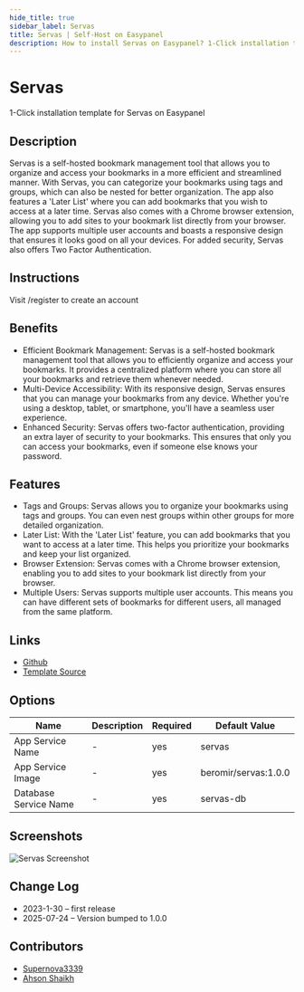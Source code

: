```yaml
---
hide_title: true
sidebar_label: Servas
title: Servas | Self-Host on Easypanel
description: How to install Servas on Easypanel? 1-Click installation template for Servas on Easypanel
---
```


<!-- generated -->

# Servas

1-Click installation template for Servas on Easypanel

## Description

Servas is a self-hosted bookmark management tool that allows you to organize and access your bookmarks in a more efficient and streamlined manner. With Servas, you can categorize your bookmarks using tags and groups, which can also be nested for better organization. The app also features a &#39;Later List&#39; where you can add bookmarks that you wish to access at a later time. Servas also comes with a Chrome browser extension, allowing you to add sites to your bookmark list directly from your browser. The app supports multiple user accounts and boasts a responsive design that ensures it looks good on all your devices. For added security, Servas also offers Two Factor Authentication.

## Instructions

Visit /register to create an account

## Benefits

- Efficient Bookmark Management: Servas is a self-hosted bookmark management tool that allows you to efficiently organize and access your bookmarks. It provides a centralized platform where you can store all your bookmarks and retrieve them whenever needed.
- Multi-Device Accessibility: With its responsive design, Servas ensures that you can manage your bookmarks from any device. Whether you're using a desktop, tablet, or smartphone, you'll have a seamless user experience.
- Enhanced Security: Servas offers two-factor authentication, providing an extra layer of security to your bookmarks. This ensures that only you can access your bookmarks, even if someone else knows your password.

## Features

- Tags and Groups: Servas allows you to organize your bookmarks using tags and groups. You can even nest groups within other groups for more detailed organization.
- Later List: With the 'Later List' feature, you can add bookmarks that you want to access at a later time. This helps you prioritize your bookmarks and keep your list organized.
- Browser Extension: Servas comes with a Chrome browser extension, enabling you to add sites to your bookmark list directly from your browser.
- Multiple Users: Servas supports multiple user accounts. This means you can have different sets of bookmarks for different users, all managed from the same platform.

## Links

- [Github](https://github.com/beromir/Servas)
- [Template Source](https://github.com/easypanel-io/templates/tree/main/templates/servas)

## Options

Name | Description | Required | Default Value
-|-|-|-
App Service Name | - | yes | servas
App Service Image | - | yes | beromir/servas:1.0.0
Database Service Name | - | yes | servas-db

## Screenshots

![Servas Screenshot](./assets/screenshot.png)

## Change Log

- 2023-1-30 – first release
- 2025-07-24 – Version bumped to 1.0.0

## Contributors

- [Supernova3339](https://github.com/supernova3339)
- [Ahson Shaikh](https://github.com/Ahson-Shaikh)
